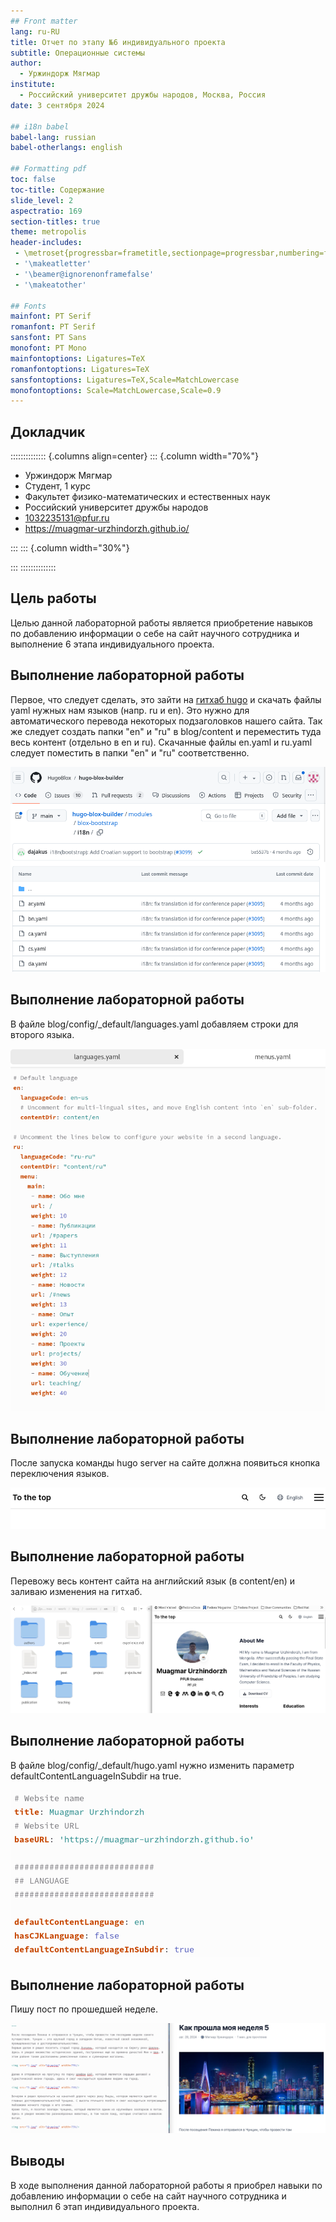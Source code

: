 ```yaml
---
## Front matter
lang: ru-RU
title: Отчет по этапу №6 индивидуального проекта
subtitle: Операционные системы
author:
  - Уржиндорж Мягмар
institute:
  - Российский университет дружбы народов, Москва, Россия
date: 3 сентября 2024

## i18n babel
babel-lang: russian
babel-otherlangs: english

## Formatting pdf
toc: false
toc-title: Содержание
slide_level: 2
aspectratio: 169
section-titles: true
theme: metropolis
header-includes:
 - \metroset{progressbar=frametitle,sectionpage=progressbar,numbering=fraction}
 - '\makeatletter'
 - '\beamer@ignorenonframefalse'
 - '\makeatother'
 
## Fonts
mainfont: PT Serif
romanfont: PT Serif
sansfont: PT Sans
monofont: PT Mono
mainfontoptions: Ligatures=TeX
romanfontoptions: Ligatures=TeX
sansfontoptions: Ligatures=TeX,Scale=MatchLowercase
monofontoptions: Scale=MatchLowercase,Scale=0.9
---
```


## Докладчик

:::::::::::::: {.columns align=center}
::: {.column width="70%"}

  * Уржиндорж Мягмар
  * Cтудент, 1 курс
  * Факультет физико-математических и естественных наук
  * Российский университет дружбы народов
  * [1032235131@pfur.ru](mailto:1032235131@pfur.ru)
  * <https://muagmar-urzhindorzh.github.io/>

:::
::: {.column width="30%"}

:::
::::::::::::::

## Цель работы

Целью данной лабораторной работы является приобретение навыков по добавлению информации о себе на сайт научного сотрудника и выполнение 6 этапа индивидуального проекта.

## Выполнение лабораторной работы

Первое, что следует сделать, это зайти на [гитхаб hugo](https://github.com/HugoBlox/hugo-blox-builder/tree/main/modules/blox-bootstrap/i18n) и скачать файлы yaml нужных нам языков (напр. ru и en). Это нужно для автоматического перевода некоторых подзаголовков нашего сайта. Так же следует создать папки "en" и "ru" в blog/content и переместить туда весь контент (отдельно в en и ru). Скачанные файлы en.yaml и ru.yaml следует поместить в папки "en" и "ru" соответственно.

![Файлы yaml для перевода](image/1.png)

## Выполнение лабораторной работы

В файле blog/config/_default/languages.yaml добавляем строки для второго языка.

![Редактирование конфигурационных файлов](image/2.png)

## Выполнение лабораторной работы

После запуска команды hugo server на сайте должна появиться кнопка переключения языков.

![Просмотр изменений](image/3.png)

## Выполнение лабораторной работы

Перевожу весь контент сайта на английский язык (в content/en) и заливаю изменения на гитхаб.

![Просмотр изменений](image/4.png)

## Выполнение лабораторной работы

В файле blog/config/_default/hugo.yaml нужно изменить параметр defaultContentLanguageInSubdir на true.

![Просмотр изменений](image/5.png)

## Выполнение лабораторной работы

Пишу пост по прошедшей неделе.

![Просмотр изменений](image/6.png)

## Выводы

В ходе выполнения данной лабораторной работы я приобрел навыки по добавлению информации о себе на сайт научного сотрудника и выполнил 6 этап индивидуального проекта.


